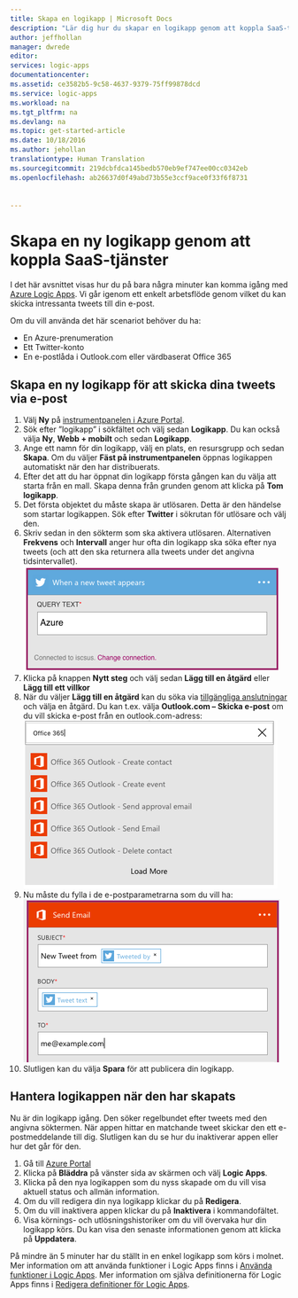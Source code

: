 ```yaml
---
title: Skapa en logikapp | Microsoft Docs
description: "Lär dig hur du skapar en logikapp genom att koppla SaaS-tjänster"
author: jeffhollan
manager: dwrede
editor: 
services: logic-apps
documentationcenter: 
ms.assetid: ce3582b5-9c58-4637-9379-75ff99878dcd
ms.service: logic-apps
ms.workload: na
ms.tgt_pltfrm: na
ms.devlang: na
ms.topic: get-started-article
ms.date: 10/18/2016
ms.author: jehollan
translationtype: Human Translation
ms.sourcegitcommit: 219dcbfdca145bedb570eb9ef747ee00cc0342eb
ms.openlocfilehash: ab26637d0f49abd73b55e3ccf9ace0f33f6f8731


---
```

# <a name="create-a-new-logic-app-connecting-saas-services"></a>Skapa en ny logikapp genom att koppla SaaS-tjänster
I det här avsnittet visas hur du på bara några minuter kan komma igång med [Azure Logic Apps](app-service-logic-what-are-logic-apps.md). Vi går igenom ett enkelt arbetsflöde genom vilket du kan skicka intressanta tweets till din e-post.

Om du vill använda det här scenariot behöver du ha:

* En Azure-prenumeration
* Ett Twitter-konto
* En e-postlåda i Outlook.com eller värdbaserat Office 365

## <a name="create-a-new-logic-app-to-email-you-tweets"></a>Skapa en ny logikapp för att skicka dina tweets via e-post
1. Välj **Ny** på [instrumentpanelen i Azure Portal](https://portal.azure.com). 
2. Sök efter ”logikapp” i sökfältet och välj sedan **Logikapp**. Du kan också välja **Ny**, **Webb + mobilt** och sedan **Logikapp**. 
3. Ange ett namn för din logikapp, välj en plats, en resursgrupp och sedan **Skapa**.  Om du väljer **Fäst på instrumentpanelen** öppnas logikappen automatiskt när den har distribuerats.  
4. Efter det att du har öppnat din logikapp första gången kan du välja att starta från en mall.  Skapa denna från grunden genom att klicka på **Tom logikapp**. 
5. Det första objektet du måste skapa är utlösaren.  Detta är den händelse som startar logikappen.  Sök efter **Twitter** i sökrutan för utlösare och välj den.
6. Skriv sedan in den sökterm som ska aktivera utlösaren.  Alternativen **Frekvens** och **Intervall** anger hur ofta din logikapp ska söka efter nya tweets (och att den ska returnera alla tweets under det angivna tidsintervallet).
    ![Twitter-sökning](./media/app-service-logic-create-a-logic-app/twittersearch.png)
7. Klicka på knappen **Nytt steg** och välj sedan **Lägg till en åtgärd** eller **Lägg till ett villkor**
8. När du väljer **Lägg till en åtgärd** kan du söka via [tillgängliga anslutningar](../connectors/apis-list.md) och välja en åtgärd. Du kan t.ex. välja **Outlook.com – Skicka e-post** om du vill skicka e-post från en outlook.com-adress:  
    ![Åtgärder](./media/app-service-logic-create-a-logic-app/actions.png)
9. Nu måste du fylla i de e-postparametrarna som du vill ha:  ![Parametrar](./media/app-service-logic-create-a-logic-app/parameters.png)
10. Slutligen kan du välja **Spara** för att publicera din logikapp.

## <a name="manage-your-logic-app-after-creation"></a>Hantera logikappen när den har skapats
Nu är din logikapp igång. Den söker regelbundet efter tweets med den angivna söktermen. När appen hittar en matchande tweet skickar den ett e-postmeddelande till dig. Slutligen kan du se hur du inaktiverar appen eller hur det går för den.

1. Gå till [Azure Portal](https://portal.azure.com)
2. Klicka på **Bläddra** på vänster sida av skärmen och välj **Logic Apps**.
3. Klicka på den nya logikappen som du nyss skapade om du vill visa aktuell status och allmän information.
4. Om du vill redigera din nya logikapp klickar du på **Redigera**.
5. Om du vill inaktivera appen klickar du på **Inaktivera** i kommandofältet.
6. Visa körnings- och utlösningshistoriker om du vill övervaka hur din logikapp körs.  Du kan visa den senaste informationen genom att klicka på **Uppdatera**.

På mindre än 5 minuter har du ställt in en enkel logikapp som körs i molnet. Mer information om att använda funktioner i Logic Apps finns i [Använda funktioner i Logic Apps]. Mer information om själva definitionerna för Logic Apps finns i [Redigera definitioner för Logic Apps](app-service-logic-author-definitions.md).

<!-- Shared links -->
[Azure-portal]: https://portal.azure.com
[Använda funktioner i Logic Apps]: app-service-logic-create-a-logic-app.md



<!--HONumber=Nov16_HO2-->


